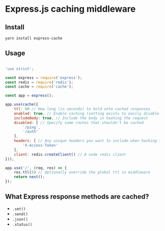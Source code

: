 # Express.js caching middleware

## Install

`yarn install express-cache`

## Usage

```js

'use strict';

const express = require('express');
const redis = require('redis');
const cache = require('cache');

const app = express();

app.use(cache({
	ttl: 60 // How long (in seconds) to hold onto cached responses
	enabled: true, // Enable caching (setting exists to easily disable in specific environments)
	includeBody: true, // Include the body in hashing the request
	disabled: [ // Specify some routes that shouldn't be cached
		'/ping',
		'/auth'
	],
	headers: [ // Any unique headers you want to include when hashing the request
		'X-Access-Token'
	],
	client: redis.createClient() // A node redis client
}));

app.use('/', (req, res) => {
	res.ttl(5) // Optionally override the global ttl in middleware
	return next();
});

```

## What Express response methods are cached?

* `.set()`
* `.send()`
* `.json()`
* `.status()`
